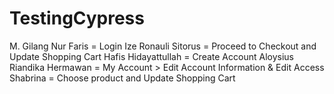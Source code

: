 # TestingCypress

M. Gilang Nur Faris = Login 
Ize Ronauli Sitorus = Proceed to Checkout and Update Shopping Cart
Hafis Hidayattullah = Create Account
Aloysius Riandika Hermawan = My Account > Edit Account Information & Edit Access
Shabrina = Choose product and Update Shopping Cart

